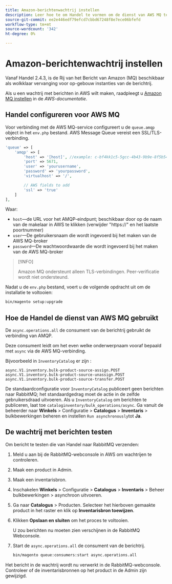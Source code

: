 ```yaml
---
title: Amazon-berichtenwachtrij instellen
description: Leer hoe te om Handel te vormen om de dienst van AWS MQ te gebruiken.
source-git-commit: ee2e446edf79efcd7cbbd67248f8e7ece06bfefd
workflow-type: tm+mt
source-wordcount: '342'
ht-degree: 0%

---
```



# Amazon-berichtenwachtrij instellen

Vanaf Handel 2.4.3, is de Rij van het Bericht van Amazon (MQ) beschikbaar als wolkklaar vervanging voor op-gebouw instanties van de berichtrij.

Als u een wachtrij met berichten in AWS wilt maken, raadpleegt u [Amazon MQ instellen](https://docs.aws.amazon.com/amazon-mq/latest/developer-guide/amazon-mq-setting-up.html) in de _AWS-documentatie_.

## Handel configureren voor AWS MQ

Voor verbinding met de AWS MQ-service configureert u de `queue.amqp` object in het `env.php` bestand.
AWS Message Queue vereist een SSL/TLS-verbinding.

```php
'queue' => [
    'amqp' => [
        'host' => '[host]', //example: c-bf4kk1c5-5gcc-4b43-9b9e-8f5b54d234.mq.us-west-3.amazonaws.com
        'port' => 5671,
        'user' => 'yourusername',
        'password' => 'yourpassword',
        'virtualhost' => '/',

        // AWS fields to add
        'ssl' => 'true'
    ]
],
```

Waar:

- `host`—de URL voor het AMQP-eindpunt; beschikbaar door op de naam van de makelaar in AWS te klikken (verwijder &quot;https://&quot; en het laatste poortnummer)
- `user`—De gebruikersnaam die wordt ingevoerd bij het maken van de AWS MQ-broker
- `password`—De wachtwoordwaarde die wordt ingevoerd bij het maken van de AWS MQ-broker

>[!INFO]
>
>Amazon MQ ondersteunt alleen TLS-verbindingen. Peer-verificatie wordt niet ondersteund.

Nadat u de `env.php` bestand, voert u de volgende opdracht uit om de installatie te voltooien:

```bash
bin/magento setup:upgrade
```

## Hoe de Handel de dienst van AWS MQ gebruikt

De `async.operations.all` de consument van de berichtrij gebruikt de verbinding van AMQP.

Deze consument leidt om het even welke onderwerpnaam vooraf bepaald met `async` via de AWS MQ-verbinding.

Bijvoorbeeld in `InventoryCatalog` er zijn :

```text
async.V1.inventory.bulk-product-source-assign.POST
async.V1.inventory.bulk-product-source-unassign.POST
async.V1.inventory.bulk-product-source-transfer.POST
```

De standaardconfiguratie voor `InventoryCatalog` publiceert geen berichten naar RabbitMQ; het standaardgedrag moet de actie in de zelfde gebruikersdraad uitvoeren. Als u `InventoryCatalog` om berichten te publiceren, laat toe `cataloginventory/bulk_operations/async`. Ga vanuit de beheerder naar **Winkels** > Configuratie > **Catalogus** > **Inventaris** > bulkbewerkingen beheren en instellen  `Run asynchronously`tot **Ja**.

## De wachtrij met berichten testen

Om bericht te testen die van Handel naar RabbitMQ verzenden:

1. Meld u aan bij de RabbitMQ-webconsole in AWS om wachtrijen te controleren.
1. Maak een product in Admin.
1. Maak een inventarisbron.
1. Inschakelen **Winkels** > Configuratie > **Catalogus** > **Inventaris** > Beheer bulkbewerkingen > asynchroon uitvoeren.
1. Ga naar **Catalogus** > Producten. Selecteer het hierboven gemaakte product in het raster en klik op **Inventarisbron toewijzen**.
1. Klikken **Opslaan en sluiten** om het proces te voltooien.

   U zou berichten nu moeten zien verschijnen in de RabbitMQ Webconsole.

1. Start de `async.operations.all` de consument van de berichtrij.

   ```bash
   bin/magento queue:consumers:start async.operations.all
   ```

Het bericht in de wachtrij wordt nu verwerkt in de RabbitMQ-webconsole.
Controleer of de inventarisbronnen op het product in de Admin zijn gewijzigd.
